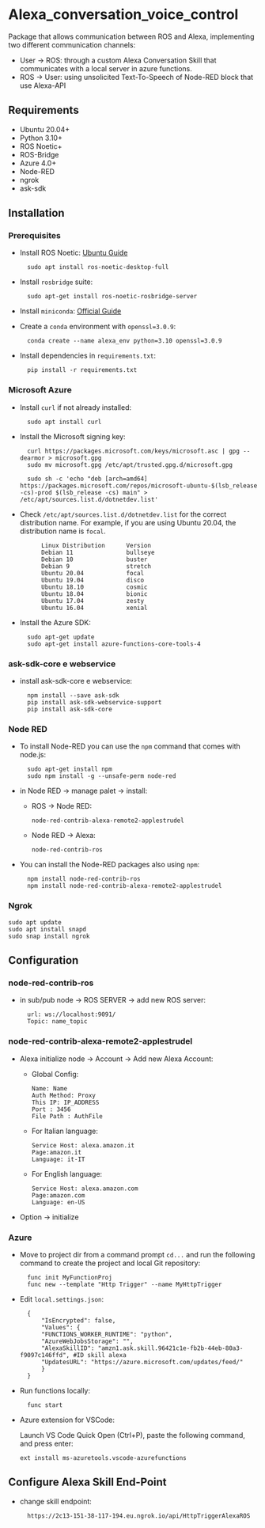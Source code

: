 # Alexa_conversation_voice_control

Package that allows communication between ROS and Alexa, implementing two different communication channels:

- User → ROS: through a custom Alexa Conversation Skill that communicates with a local server in azure functions.
- ROS → User: using unsolicited Text-To-Speech of Node-RED block that use Alexa-API

## Requirements

- Ubuntu 20.04+
- Python 3.10+
- ROS Noetic+
- ROS-Bridge
- Azure 4.0+
- Node-RED
- ngrok
- ask-sdk

## Installation

### Prerequisites

- Install ROS Noetic: [Ubuntu Guide](http://wiki.ros.org/noetic/Installation/Ubuntu)

        sudo apt install ros-noetic-desktop-full

- Install `rosbridge` suite:

        sudo apt-get install ros-noetic-rosbridge-server

- Install `miniconda`: [Official Guide](https://docs.conda.io/en/main/miniconda.html)

- Create a `conda` environment with `openssl=3.0.9`:

        conda create --name alexa_env python=3.10 openssl=3.0.9

- Install dependencies in `requirements.txt`:

        pip install -r requirements.txt

### Microsoft Azure

- Install `curl` if not already installed:

        sudo apt install curl

- Install the Microsoft signing key:

        curl https://packages.microsoft.com/keys/microsoft.asc | gpg --dearmor > microsoft.gpg
        sudo mv microsoft.gpg /etc/apt/trusted.gpg.d/microsoft.gpg

        sudo sh -c 'echo "deb [arch=amd64] https://packages.microsoft.com/repos/microsoft-ubuntu-$(lsb_release -cs)-prod $(lsb_release -cs) main" > /etc/apt/sources.list.d/dotnetdev.list'

- Check `/etc/apt/sources.list.d/dotnetdev.list` for the correct distribution name. For example, if you are using Ubuntu 20.04, the distribution name is `focal`.

            Linux Distribution      Version
            Debian 11               bullseye
            Debian 10               buster
            Debian 9                stretch
            Ubuntu 20.04            focal
            Ubuntu 19.04            disco
            Ubuntu 18.10            cosmic
            Ubuntu 18.04            bionic
            Ubuntu 17.04            zesty
            Ubuntu 16.04            xenial

- Install the Azure SDK:

        sudo apt-get update
        sudo apt-get install azure-functions-core-tools-4

### ask-sdk-core e webservice

- install ask-sdk-core e webservice:

        npm install --save ask-sdk
        pip install ask-sdk-webservice-support
        pip install ask-sdk-core

### Node RED

- To install Node-RED you can use the `npm` command that comes with node.js:

        sudo apt-get install npm
        sudo npm install -g --unsafe-perm node-red

- in Node RED → manage palet → install:

  - ROS → Node RED:

        node-red-contrib-alexa-remote2-applestrudel

  - Node RED → Alexa:

        node-red-contrib-ros

- You can install the Node-RED packages also using `npm`:

        npm install node-red-contrib-ros
        npm install node-red-contrib-alexa-remote2-applestrudel

### Ngrok

    sudo apt update
    sudo apt install snapd
    sudo snap install ngrok

## Configuration

### node-red-contrib-ros

- in sub/pub node → ROS SERVER → add new ROS server:

        url: ws://localhost:9091/
        Topic: name_topic

### node-red-contrib-alexa-remote2-applestrudel

- Alexa initialize node → Account → Add new Alexa Account:

  - Global Config:

        Name: Name
        Auth Method: Proxy
        This IP: IP_ADDRESS
        Port : 3456
        File Path : AuthFile

  - For Italian language:

        Service Host: alexa.amazon.it
        Page:amazon.it
        Language: it-IT

  - For English language:

        Service Host: alexa.amazon.com
        Page:amazon.com
        Language: en-US

- Option → initialize

### Azure

- Move to project dir from a command prompt `cd...` and run the following command to create the project and local Git repository:

        func init MyFunctionProj
        func new --template "Http Trigger" --name MyHttpTrigger

- Edit `local.settings.json`:

        {
            "IsEncrypted": false,
            "Values": {
            "FUNCTIONS_WORKER_RUNTIME": "python",
            "AzureWebJobsStorage": "",
            "AlexaSkillID": "amzn1.ask.skill.96421c1e-fb2b-44eb-80a3-f9097c146ffd", #ID skill alexa
            "UpdatesURL": "https://azure.microsoft.com/updates/feed/"
            }
        }

- Run functions locally:

        func start

- Azure extension for VSCode:

  Launch VS Code Quick Open (Ctrl+P), paste the following command, and press enter:

      ext install ms-azuretools.vscode-azurefunctions

## Configure Alexa Skill End-Point

- change skill endpoint:

        https://2c13-151-38-117-194.eu.ngrok.io/api/HttpTriggerAlexaROS
